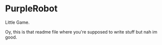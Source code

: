 # PurpleRobot
Little Game.

Oy, this is that readme file where you're supposed to write stuff but nah im good.
